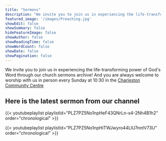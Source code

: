 ```yaml
---
title: "Sermons"
description: "We invite you to join us in experiencing the life-transforming power of God's Word through our church sermons!"
featured_image: '/images/Preaching.jpg'
showEdit: false
showSummary: false
hideFeatureImage: false
showAuthor: false
showReadingTime: false
showWordCount: false
showDate: false
showPagination: false
---
```


We invite you to join us in experiencing the life-transforming power of God's Word through our church sermons archive! And you are always welcome to worship with us in person every Sunday at 10:30 in the [Charleston Community Centre](../contact/#charleston-community-centre)

## Here is the latest sermon from our channel
<style>
  .video-container {
    position: relative;
    padding-bottom: 56.25%; /* 16:9 ratio */
    height: 0;
    overflow: hidden;
    max-width: 100%;
  }

  .video-container iframe {
    position: absolute;
    top: 0;
    left: 0;
    width: 100%;
    height: 100%;
  }
</style>

<script>
const YOUTUBE_API_KEY = 'AIzaSyBW-apJdxy7gSPuDaOUdhy6MmboIxhmBHw';
const CHANNEL_ID = 'UC2SC7RXekX9eLkqmTsQy4SA';

async function fetchLatestSermon() {
  const res = await fetch(`https://www.googleapis.com/youtube/v3/search?key=${YOUTUBE_API_KEY}&channelId=${CHANNEL_ID}&order=date&maxResults=1&part=snippet`);
  const data = await res.json();
  const video = data.items[0];

  const videoId = video.id.videoId || video.id; // fallback if ID is a string
  const description = video.snippet.description;
  const cutoffIndex = description.indexOf('https://charleston-church.com');

  // Get all text before the church website
  let introText = description;
  if (cutoffIndex !== -1) {
    introText = description.substring(0, cutoffIndex).trim();
  }

  // Break into clean, non-empty lines
  const cleanLines = introText.split(/\r?\n/).map(l => l.trim()).filter(l => l);

  // Display all lines
  const sermonText = cleanLines.map(line => `<p>${line}</p>`).join('');

  // Display the video
  document.getElementById('sermon-video').innerHTML = `
    <div class="video-container">
      <iframe src="https://www.youtube.com/embed/${videoId}" frameborder="0" allowfullscreen></iframe>
    </div>
  `;

  // Display the intro text
  document.getElementById('sermon-description').innerHTML = sermonText;
}

fetchLatestSermon();
</script>

<div id="sermon-video"></div>
<div id="sermon-description" style="margin-top: 1rem;"></div>

{{< youtubeplaylist playlistId="PLZ7PZ5No1npHeF43QNrLn-x4-2Nh4B1h2" order="chronological" >}}

{{< youtubeplaylist playlistId="PLZ7PZ5No1npHiTWJwyro44LlU7nntV73U" order="chronological" >}}




